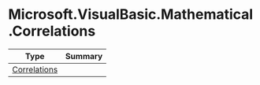 ﻿
# Microsoft.VisualBasic.Mathematical.Correlations

|Type|Summary|
|----|-------|
|[Correlations](./Correlations.md)||

